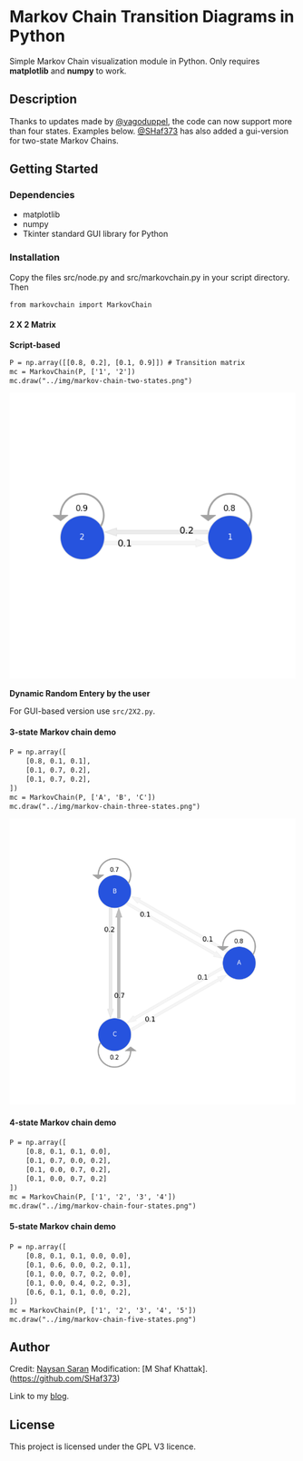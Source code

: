 # Markov Chain Transition Diagrams in Python

Simple Markov Chain visualization module in Python. Only requires **matplotlib** and **numpy** to work.

## Description

Thanks to updates made by [@yagoduppel](https://github.com/yagoduppel), the code can now support more than four states.
Examples below. [@SHaf373](https://github.com/SHaf373) has also added a gui-version for two-state Markov Chains.

## Getting Started

### Dependencies

* matplotlib
* numpy
* Tkinter standard GUI library for Python

### Installation

Copy the files src/node.py and src/markovchain.py in your script directory. Then

```
from markovchain import MarkovChain
```

#### 2 X 2 Matrix

**Script-based**

```
P = np.array([[0.8, 0.2], [0.1, 0.9]]) # Transition matrix
mc = MarkovChain(P, ['1', '2'])
mc.draw("../img/markov-chain-two-states.png")
```

![Two-state Markov-Chain](https://github.com/NaysanSaran/markov-chain/blob/master/img/markov-chain-two-states.png)

**Dynamic Random Entery by the user**

For GUI-based version use <code>src/2X2.py</code>.


#### 3-state Markov chain demo

```
P = np.array([
    [0.8, 0.1, 0.1],
    [0.1, 0.7, 0.2],
    [0.1, 0.7, 0.2],
])
mc = MarkovChain(P, ['A', 'B', 'C'])
mc.draw("../img/markov-chain-three-states.png")
```

![Three-state Markov-Chain](https://github.com/NaysanSaran/markov-chain/blob/master/img/markov-chain-three-states.png)


#### 4-state Markov chain demo

```
P = np.array([
    [0.8, 0.1, 0.1, 0.0], 
    [0.1, 0.7, 0.0, 0.2],
    [0.1, 0.0, 0.7, 0.2],
    [0.1, 0.0, 0.7, 0.2]
])
mc = MarkovChain(P, ['1', '2', '3', '4'])
mc.draw("../img/markov-chain-four-states.png")
```


#### 5-state Markov chain demo

```
P = np.array([
    [0.8, 0.1, 0.1, 0.0, 0.0], 
    [0.1, 0.6, 0.0, 0.2, 0.1],
    [0.1, 0.0, 0.7, 0.2, 0.0],
    [0.1, 0.0, 0.4, 0.2, 0.3],
    [0.6, 0.1, 0.1, 0.0, 0.2], 
])
mc = MarkovChain(P, ['1', '2', '3', '4', '5'])
mc.draw("../img/markov-chain-five-states.png")
```



## Author

Credit: [Naysan Saran](naysan.ca)
Modification: [M Shaf Khattak].(https://github.com/SHaf373)

Link to my [blog](https://naysan.ca/2020/07/08/drawing-state-transition-diagrams-in-python/).

## License

This project is licensed under the GPL V3 licence.

